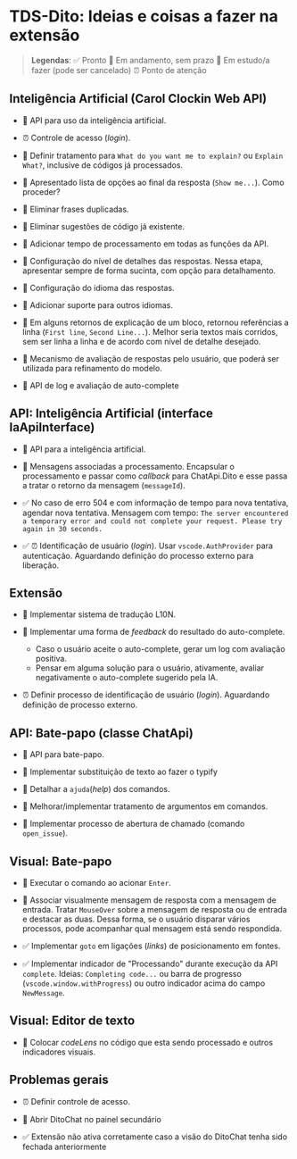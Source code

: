 # TDS-Dito: Ideias e coisas a fazer na extensão

> **Legendas**:
> :white_check_mark: Pronto
> :walking: Em andamento, sem prazo
> :white_square_button: Em estudo/a fazer (pode ser cancelado)
> :alarm_clock: Ponto de atenção

## Inteligência Artificial (Carol Clockin Web API)

- :walking: API para uso da inteligência artificial.

- :alarm_clock: Controle de acesso (_login_).

- :white_square_button: Definir tratamento para `What do you want me to explain?` ou `Explain What?`, inclusive de códigos já processados.
- :white_square_button: Apresentado lista de opções ao final da resposta (`Show me...`). Como proceder?
- :white_square_button: Eliminar frases duplicadas.
- :white_square_button: Eliminar sugestões de código já existente.
- :white_square_button: Adicionar tempo de processamento em todas as funções da API.
- :white_square_button: Configuração do nível de detalhes das respostas.
  Nessa etapa, apresentar sempre de forma sucinta, com opção para detalhamento.
- :white_square_button: Configuração do idioma das respostas.
- :white_square_button: Adicionar suporte para outros idiomas.
- :white_square_button: Em alguns retornos de explicação de um bloco, retornou referências a linha (`First line`, `Second Line...`). Melhor seria textos mais corridos, sem ser linha a linha e de acordo com nível de detalhe desejado.
- :white_square_button: Mecanismo de avaliação de respostas pelo usuário, que poderá ser utilizada para refinamento do modelo.
- :white_square_button: API de log e avaliação de auto-complete

## API: Inteligência Artificial (interface IaApiInterface)

- :walking: API para a inteligência artificial.

- :white_square_button: Mensagens associadas a processamento.
  Encapsular o processamento e passar como _callback_ para ChatApi.Dito e esse passa a tratar o retorno da mensagem (`messageId`).

- :white_check_mark: No caso de erro 504 e com informação de tempo para nova tentativa, agendar nova tentativa.
  Mensagem com tempo: ``The server encountered a temporary error and could not complete your request. Please try again in 30 seconds.``

- :white_check_mark: :alarm_clock: Identificação de usuário (_login_).
  Usar `vscode.AuthProvider` para autenticação.
  Aguardando definição do processo externo para liberação.

## Extensão

- :walking: Implementar sistema de tradução L10N.

- :white_square_button: Implementar uma forma de _feedback_ do resultado do auto-complete.
  - Caso o usuário aceite o auto-complete, gerar um log com avaliação positiva.
  - Pensar em alguma solução para o usuário, ativamente, avaliar negativamente o auto-complete sugerido pela IA.

- :alarm_clock: Definir processo de identificação de usuário (_login_).
  Aguardando definição de processo externo.

## API: Bate-papo (classe ChatApi)

- :walking: API para bate-papo.
- :walking: Implementar substituição de texto ao fazer o typify

- :white_square_button: Detalhar a `ajuda`(_help_) dos comandos.
- :white_square_button: Melhorar/implementar tratamento de argumentos em comandos.
- :white_square_button: Implementar processo de abertura de chamado (comando `open_issue`).

## Visual: Bate-papo

- :white_square_button: Executar o comando ao acionar `Enter`.
- :white_square_button: Associar visualmente mensagem de resposta com a mensagem de entrada.
  Tratar `MouseOver` sobre a mensagem de resposta ou de entrada e destacar as duas. Dessa forma, se o usuário disparar vários processos, pode acompanhar qual mensagem está sendo respondida.

- :white_check_mark: Implementar `goto` em ligações (_links_) de posicionamento em fontes.
- :white_check_mark: Implementar indicador de "Processando" durante execução da API `complete`.
  Ideias: `Completing code...` ou barra de progresso (`vscode.window.withProgress`) ou outro indicador acima do campo `NewMessage`.

## Visual: Editor de texto

- :white_square_button: Colocar _codeLens_ no código que esta sendo processado e outros indicadores visuais.

## Problemas gerais

- :alarm_clock: Definir controle de acesso.

- :white_square_button: Abrir DitoChat no painel secundário

- :white_check_mark: Extensão não ativa corretamente caso a visão do DitoChat tenha sido fechada anteriormente
